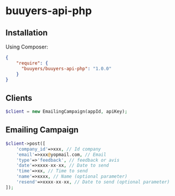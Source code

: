 # buuyers-api-php

## Installation

Using Composer:

```json
{
    "require": {
      "buuyers/buuyers-api-php": "1.0.0"
    }
}
```

## Clients

```php
$client = new EmailingCampaign(appId, apiKey);
```

## Emailing Campaign

```php
$client->post([
    'company_id'=>xxx, // Id company
    'email'=>xxx@yopmail.com, // Email
    'type'=>'feedback', // feedback or avis
    'date'=>xxxx-xx-xx, // Date to send
    'time'=>xx, // Time to send
    'name'=>xxxx, // Name (optional parameter)
    'resend'=>xxxx-xx-xx, // Date to send (optional parameter)
]);
```